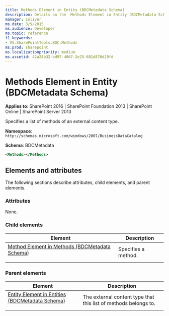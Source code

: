 ```yaml
---
title: Methods Element in Entity (BDCMetadata Schema)
description: Details on the  Methods Element in Entity (BDCMetadata Schema)
manager: soliver
ms.date: 3/9/2015
ms.audience: Developer
ms.topic: reference
f1_keywords:
- VS.SharePointTools.BDC.Methods
ms.prod: sharepoint
ms.localizationpriority: medium
ms.assetid: 42a24b32-bd97-4067-2e25-681d876d29fd
---
```


# Methods Element in Entity (BDCMetadata Schema)

**Applies to**: SharePoint 2016 | SharePoint Foundation 2013 | SharePoint Online | SharePoint Server 2013

Specifies a list of methods of an external content type.

**Namespace**: `http://schemas.microsoft.com/windows/2007/BusinessDataCatalog`

**Schema**: BDCMetadata

```XML
<Methods></Methods>
```

## Elements and attributes

The following sections describe attributes, child elements, and parent elements.

### Attributes

None.

### Child elements

|                                                     Element                                                      |     Description     |
| ---------------------------------------------------------------------------------------------------------------- | ------------------- |
| [Method Element in Methods (BDCMetadata Schema)</a></span></p>](method-element-in-methods-bdcmetadata-schema.md) | Specifies a method. |

### Parent elements

|                                                      Element                                                       |                           Description                           |
| ------------------------------------------------------------------------------------------------------------------ | --------------------------------------------------------------- |
| [Entity Element in Entities (BDCMetadata Schema)</a></span></p>](entity-element-in-entities-bdcmetadata-schema.md) | The external content type that this list of methods belongs to. |